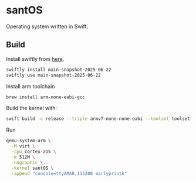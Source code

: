 # santOS
Operating system written in Swift.

## Build
Install swiftly from [here](https://www.swift.org/blog/introducing-swiftly_10/).

```bash
swiftly install main-snapshot-2025-06-22
swiftly use main-snapshot-2025-06-22
```

Install arm toolchain
```bash
brew install arm-none-eabi-gcc
```

Build the kernel with:

```bash
swift build -c release --triple armv7-none-none-eabi --toolset toolset.json
```

Run 
```bash
qemu-system-arm \
  -M virt \
  -cpu cortex-a15 \
  -m 512M \
  -nographic \
  -kernel santOS \
  -append "console=ttyAMA0,115200 earlyprintk"
```

